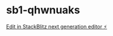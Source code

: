 # sb1-qhwnuaks

[Edit in StackBlitz next generation editor ⚡️](https://stackblitz.com/~/github.com/samsapiola/sb1-qhwnuaks)